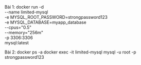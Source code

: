 
 Bài 1:
 docker run -d \
 --name limited-mysql \
 -e MYSQL_ROOT_PASSWORD=strongpassword123 \
 -e MYSQL_DATABASE=myapp_database \
 --cpus="0.5" \
 --memory="256m" \
 -p 3306:3306 \
 mysql:latest
 
Bài 2:
docker ps -a 
docker exec -it limited-mysql mysql -u root -p strongpassword123